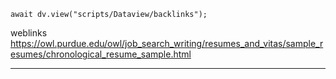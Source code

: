 ```dataviewjs
await dv.view("scripts/Dataview/backlinks");
```
weblinks https://owl.purdue.edu/owl/job_search_writing/resumes_and_vitas/sample_resumes/chronological_resume_sample.html
___
